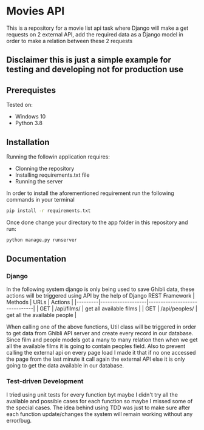 ﻿# Movies API
 
This is a repository for a movie list api task where Django will make a get requests on 2 external API, add the required data as a Django model in order to make a relation between these 2 requests
## Disclaimer this is just a simple example for testing and developing not for production use

## Prerequistes 

Tested on:
- Windows 10
- Python 3.8

## Installation

Running the followin application requires:
- Clonning the repository
- Installing requirements.txt file
- Running the server

In order to install the aforementioned requirement run the following commands in your terminal
```sh
pip install -r requirements.txt
```

Once done change your directory to the app folder in this repository and run:
```sh
python manage.py runserver
```

## Documentation

### Django

In the following system django is only being used to save Ghibli data, these actions will be triggered using API by the help of Django REST Framework
| Methods | URLs              | Actions                       |
|---------|-------------------|-------------------------------|
| GET     | /api/films/       | get all available films       |
| GET     | /api/peoples/     | get all the available people  |

When calling one of the above functions, Util class will be triggered in order to get data from Ghibli API server and create every record in our database. Since film and people models got a many to many relation then when we get all the available films it is going to contain peoples field.
Also to prevent calling the external api on every page load I made it that if no one accessed the page from the last minute it call again the external API else it is only going to get the data available in our database.

### Test-driven Development

I tried using unit tests for every function byt maybe I didn't try all the available and possible cases for each function so maybe I missed some of the special cases. The idea behind using TDD was just to make sure after each function update/changes the system will remain working without any error/bug.

